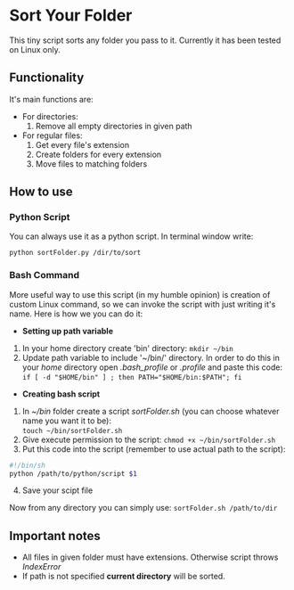 # Sort Your Folder

This tiny script sorts any folder you pass to it.
Currently it has been tested on Linux only.

## Functionality 

It's main functions are:

- For directories:
    1. Remove all empty directories in given path
- For regular files:
    1. Get every file's extension
    2. Create folders for every extension
    3. Move files to matching folders

## How to use

### Python Script

You can always use it as a python script. In terminal window write:

`python sortFolder.py /dir/to/sort`

### Bash Command

More useful way to use this script (in my humble opinion) is creation
of custom Linux command, so we can invoke the script with just writing
it's name. Here is how we you can do it:

- **Setting up path variable**
1. In your home directory create 'bin' directory:
`mkdir ~/bin`
2. Update path variable to include '~/bin/' directory. In order to do this
in your *home* directory open *.bash_profile* or *.profile* and paste this 
code:<br>
`if [ -d "$HOME/bin" ] ; then PATH="$HOME/bin:$PATH"; fi`

- **Creating bash script**

1. In *~/bin* folder create a script *sortFolder.sh* (you can choose whatever
name you want it to be):<br>
`touch ~/bin/sortFolder.sh`
2. Give execute permission to the script:
`chmod +x ~/bin/sortFolder.sh`
3. Put this code into the script (remember to use actual path to the script):

```bash
#!/bin/sh
python /path/to/python/script $1
```

4. Save your scipt file

Now from any directory you can simply use:
`sortFolder.sh /path/to/dir`

## Important notes

- All files in given folder must have extensions. Otherwise script
throws *IndexError*
- If path is not specified **current directory** will be sorted.